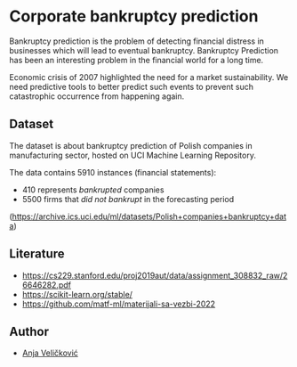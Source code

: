# Corporate bankruptcy prediction

Bankruptcy prediction is the problem of detecting financial distress in businesses which will lead to eventual bankruptcy. Bankruptcy Prediction has been an interesting problem in the financial world for a long time.

Economic crisis of 2007 highlighted the need for a market sustainability. We need predictive tools to better predict such events to prevent such catastrophic occurrence from happening again.

## Dataset
The dataset is about bankruptcy prediction of Polish companies in manufacturing sector, hosted on UCI Machine Learning Repository.

The data contains 5910 instances (financial statements):
  - 410 represents *bankrupted* companies
  - 5500 firms that *did not bankrupt* in the forecasting period
  
  (https://archive.ics.uci.edu/ml/datasets/Polish+companies+bankruptcy+data)

## Literature
  - https://cs229.stanford.edu/proj2019aut/data/assignment_308832_raw/26646282.pdf
  - https://scikit-learn.org/stable/
  - https://github.com/matf-ml/materijali-sa-vezbi-2022
  
## Author
* [Anja Veličković](https://github.com/anjavelickovic)


